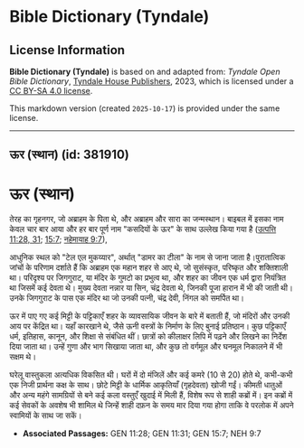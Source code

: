 # Bible Dictionary (Tyndale)

## License Information

**Bible Dictionary (Tyndale)** is based on and adapted from: _Tyndale Open Bible Dictionary_, [Tyndale House Publishers](https://tyndaleopenresources.com/), 2023, which is licensed under a [CC BY-SA 4.0 license](https://creativecommons.org/licenses/by-sa/4.0/legalcode.en).

This markdown version (created `2025-10-17`) is provided under the same license.



--------------------------------

## ऊर (स्थान) (id: 381910)

ऊर (स्थान)
==========

तेरह का गृहनगर, जो अब्राहम के पिता थे, और अब्राहम और सारा का जन्मस्थान। बाइबल में इसका नाम केवल चार बार आया और हर बार पूर्ण नाम "कसदियों के ऊर" के साथ उल्लेख किया गया है ([उत्पत्ति 11:28, 31](https://ref.ly/Gen11:28,Gen11:31); [15:7](https://ref.ly/Gen15:7); [नहेमायाह 9:7](https://ref.ly/Neh9:7)), 

आधुनिक स्थल को "टेल एल मुकय्यार", अर्थात् "डामर का टीला" के नाम से जाना जाता है।पुरातात्विक जांचों के परिणाम दर्शाते हैं कि अब्राहम एक महान शहर से आए थे, जो सुसंस्कृत, परिष्कृत और शक्तिशाली था। परिदृश्य पर जिगगुराट, या मंदिर के गुमटो का प्रभुत्व था, और शहर का जीवन एक धर्म द्वारा नियंत्रित था जिसमें कई देवता थे। मुख्य देवता नन्नार या सिन, चंद्र देवता थे, जिनकी पूजा हारान में भी की जाती थी। उनके जिगगुराट के पास एक मंदिर था जो उनकी पत्नी, चंद्र देवी, निंगल को समर्पित था।

ऊर में पाए गए कई मिट्टी के पट्टिकाएँ शहर के व्यावसायिक जीवन के बारे में बताती हैं, जो मंदिरों और उनकी आय पर केंद्रित था। यहाँ कारखाने थे, जैसे ऊनी वस्त्रों के निर्माण के लिए बुनाई प्रतिष्ठान। कुछ पट्टिकाएँ धर्म, इतिहास, कानून, और शिक्षा से संबंधित थीं। छात्रों को कीलाक्षर लिपि में पढ़ने और लिखने का निर्देश दिया जाता था। उन्हें गुणा और भाग सिखाया जाता था, और कुछ तो वर्गमूल और घनमूल निकालने में भी सक्षम थे।

घरेलू वास्तुकला अत्यधिक विकसित थी। घरों में दो मंजिलें और कई कमरे (10 से 20\) होते थे, कभी\-कभी एक निजी प्रार्थना कक्ष के साथ। छोटे मिट्टी के धार्मिक आकृतियाँ (गृहदेवता) खोजी गईं। कीमती धातुओं और अन्य महंगे सामग्रियों से बने कई कला वस्तुएँ खुदाई में मिली हैं, विशेष रूप से शाही कब्रों में। इन कब्रों में कई सेवकों के अवशेष भी शामिल थे जिन्हें शाही दफ़न के समय मार दिया गया होगा ताकि वे परलोक में अपने स्वामियों के साथ जा सकें।

* **Associated Passages:** GEN 11:28; GEN 11:31; GEN 15:7; NEH 9:7

